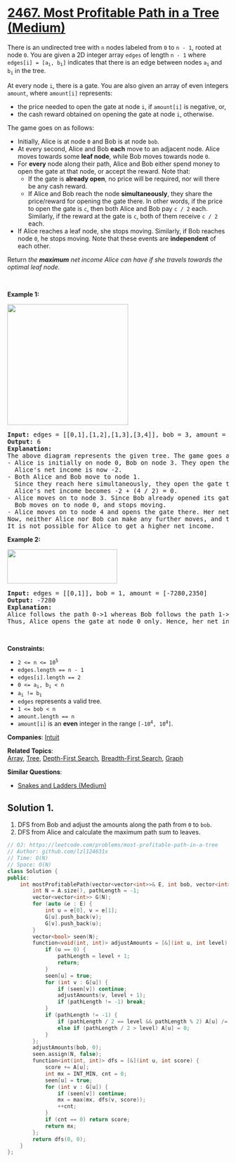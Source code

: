 # [2467. Most Profitable Path in a Tree (Medium)](https://leetcode.com/problems/most-profitable-path-in-a-tree)

<p>There is an undirected tree with <code>n</code> nodes labeled from <code>0</code> to <code>n - 1</code>, rooted at node <code>0</code>. You are given a 2D integer array <code>edges</code> of length <code>n - 1</code> where <code>edges[i] = [a<sub>i</sub>, b<sub>i</sub>]</code> indicates that there is an edge between nodes <code>a<sub>i</sub></code> and <code>b<sub>i</sub></code> in the tree.</p>
<p>At every node <code>i</code>, there is a gate. You are also given an array of even integers <code>amount</code>, where <code>amount[i]</code> represents:</p>
<ul>
	<li>the price needed to open the gate at node <code>i</code>, if <code>amount[i]</code> is negative, or,</li>
	<li>the cash reward obtained on opening the gate at node <code>i</code>, otherwise.</li>
</ul>
<p>The game goes on as follows:</p>
<ul>
	<li>Initially, Alice is at node <code>0</code> and Bob is at node <code>bob</code>.</li>
	<li>At every second, Alice and Bob <b>each</b> move to an adjacent node. Alice moves towards some <strong>leaf node</strong>, while Bob moves towards node <code>0</code>.</li>
	<li>For <strong>every</strong> node along their path, Alice and Bob either spend money to open the gate at that node, or accept the reward. Note that:
	<ul>
		<li>If the gate is <strong>already open</strong>, no price will be required, nor will there be any cash reward.</li>
		<li>If Alice and Bob reach the node <strong>simultaneously</strong>, they share the price/reward for opening the gate there. In other words, if the price to open the gate is <code>c</code>, then both Alice and Bob pay&nbsp;<code>c / 2</code> each. Similarly, if the reward at the gate is <code>c</code>, both of them receive <code>c / 2</code> each.</li>
	</ul>
	</li>
	<li>If Alice reaches a leaf node, she stops moving. Similarly, if Bob reaches node <code>0</code>, he stops moving. Note that these events are <strong>independent</strong> of each other.</li>
</ul>
<p>Return<em> the <strong>maximum</strong> net income Alice can have if she travels towards the optimal leaf node.</em></p>
<p>&nbsp;</p>
<p><strong class="example">Example 1:</strong></p>
<img alt="" src="https://assets.leetcode.com/uploads/2022/10/29/eg1.png" style="width: 275px; height: 275px;">
<pre><strong>Input:</strong> edges = [[0,1],[1,2],[1,3],[3,4]], bob = 3, amount = [-2,4,2,-4,6]
<strong>Output:</strong> 6
<strong>Explanation:</strong> 
The above diagram represents the given tree. The game goes as follows:
- Alice is initially on node 0, Bob on node 3. They open the gates of their respective nodes.
  Alice's net income is now -2.
- Both Alice and Bob move to node 1. 
&nbsp; Since they reach here simultaneously, they open the gate together and share the reward.
&nbsp; Alice's net income becomes -2 + (4 / 2) = 0.
- Alice moves on to node 3. Since Bob already opened its gate, Alice's income remains unchanged.
&nbsp; Bob moves on to node 0, and stops moving.
- Alice moves on to node 4 and opens the gate there. Her net income becomes 0 + 6 = 6.
Now, neither Alice nor Bob can make any further moves, and the game ends.
It is not possible for Alice to get a higher net income.
</pre>
<p><strong class="example">Example 2:</strong></p>
<img alt="" src="https://assets.leetcode.com/uploads/2022/10/29/eg2.png" style="width: 250px; height: 78px;">
<pre><strong>Input:</strong> edges = [[0,1]], bob = 1, amount = [-7280,2350]
<strong>Output:</strong> -7280
<strong>Explanation:</strong> 
Alice follows the path 0-&gt;1 whereas Bob follows the path 1-&gt;0.
Thus, Alice opens the gate at node 0 only. Hence, her net income is -7280. 
</pre>
<p>&nbsp;</p>
<p><strong>Constraints:</strong></p>
<ul>
	<li><code>2 &lt;= n &lt;= 10<sup>5</sup></code></li>
	<li><code>edges.length == n - 1</code></li>
	<li><code>edges[i].length == 2</code></li>
	<li><code>0 &lt;= a<sub>i</sub>, b<sub>i</sub> &lt; n</code></li>
	<li><code>a<sub>i</sub> != b<sub>i</sub></code></li>
	<li><code>edges</code> represents a valid tree.</li>
	<li><code>1 &lt;= bob &lt; n</code></li>
	<li><code>amount.length == n</code></li>
	<li><code>amount[i]</code> is an <strong>even</strong> integer in the range <code>[-10<sup>4</sup>, 10<sup>4</sup>]</code>.</li>
</ul>

**Companies**:
[Intuit](https://leetcode.com/company/intuit)

**Related Topics**:  
[Array](https://leetcode.com/tag/array/), [Tree](https://leetcode.com/tag/tree/), [Depth-First Search](https://leetcode.com/tag/depth-first-search/), [Breadth-First Search](https://leetcode.com/tag/breadth-first-search/), [Graph](https://leetcode.com/tag/graph/)

**Similar Questions**:
* [Snakes and Ladders (Medium)](https://leetcode.com/problems/snakes-and-ladders/)

## Solution 1.

1. DFS from Bob and adjust the amounts along the path from `0` to `bob`.
2. DFS from Alice and calculate the maximum path sum to leaves.

```cpp
// OJ: https://leetcode.com/problems/most-profitable-path-in-a-tree
// Author: github.com/lzl124631x
// Time: O(N)
// Space: O(N)
class Solution {
public:
    int mostProfitablePath(vector<vector<int>>& E, int bob, vector<int>& A) {
        int N = A.size(), pathLength = -1;
        vector<vector<int>> G(N);
        for (auto &e : E) {
            int u = e[0], v = e[1];
            G[u].push_back(v);
            G[v].push_back(u);
        }
        vector<bool> seen(N);
        function<void(int, int)> adjustAmounts = [&](int u, int level) {
            if (u == 0) {
                pathLength = level + 1;
                return;
            }
            seen[u] = true;
            for (int v : G[u]) {
                if (seen[v]) continue;
                adjustAmounts(v, level + 1);
                if (pathLength != -1) break;
            }
            if (pathLength != -1) {
                if (pathLength / 2 == level && pathLength % 2) A[u] /= 2;
                else if (pathLength / 2 > level) A[u] = 0;
            }
        };
        adjustAmounts(bob, 0);
        seen.assign(N, false);
        function<int(int, int)> dfs = [&](int u, int score) {
            score += A[u];
            int mx = INT_MIN, cnt = 0;
            seen[u] = true;
            for (int v : G[u]) {
                if (seen[v]) continue;
                mx = max(mx, dfs(v, score));
                ++cnt;
            }
            if (cnt == 0) return score;
            return mx;
        };
        return dfs(0, 0);
    }
};
```